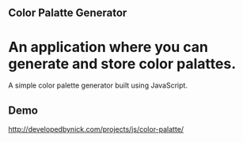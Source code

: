 ## Color Palatte Generator
# An application where you can generate and store color palattes.
A simple color palette generator built using JavaScript.

## Demo
http://developedbynick.com/projects/js/color-palatte/
